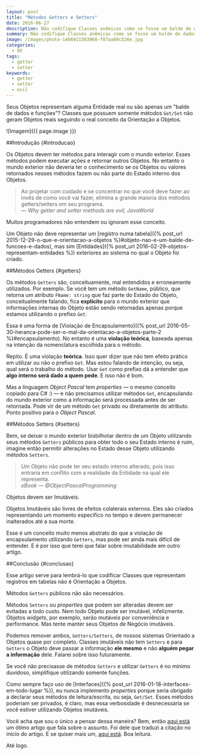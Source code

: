 ```yaml
---
layout: post
title: "Métodos Getters e Setters"
date: 2016-06-27
description: Não codifique Classes anêmicas como se fosse um balde de dados.
summary: Não codifique Classes anêmicas como se fosse um balde de dados.
image: /images/photo-1466921583968-f07aa80c526e.jpg
categories: 
  - OO
tags:
  - getter
  - setter
keywords:
  - getter
  - setter
  - evil
--- 
```


Seus Objetos representam alguma Entidade real ou são apenas um "balde de dados e funções"? Classes que possuem somente métodos `Get/Set` não geram Objetos reais seguindo o real conceito da Orientação a Objetos. 

<!--more-->

![Imagem]({{ page.image }})

##Introdução {#introducao}

Os Objetos devem ter métodos para interagir com o mundo exterior. Esses métodos podem executar ações e retornar outros Objetos. No entanto o mundo exterior não deveria ter o conhecimento se os Objetos ou valores retornados nesses métodos fazem ou não parte do Estado interno dos Objetos.

<blockquote>
  Ao projetar com cuidado e se concentrar no que você deve fazer ao invés de como você vai fazer, elimina a grande maioria dos métodos getters/setters em seu programa.
  <footer><cite title="JavaWorld">— Why getter and setter methods are evil, JavaWorld</cite></footer>
</blockquote>

Muitos programadores não entendem ou ignoram esse conceito.

Um Objeto não deve representar um [registro numa tabela]({% post_url 2015-12-29-o-que-e-orientacao-a-objetos %}#objeto-nao-e-um-balde-de-funcoes-e-dados), mas sim [Entidades]({% post_url 2016-02-29-objetos-representam-entidades %}) exteriores ao sistema no qual o Objeto foi criado.

##Métodos Getters {#getters}

Os métodos `Getters` são, conceituamente, mal entendidos e erroneamente utilizados. Por exemplo. Se você tem um método `GetName`, público, que retorna um atributo `FName: string` que faz parte do Estado do Objeto, conceitualmente falando, fica **explícito** para o mundo exterior que informações internas do Objeto estão sendo retornadas apenas porque estamos utilizando o prefixo `Get`.

Essa é uma forma de [Violação de Encapsulamento]({% post_url 2016-05-30-heranca-pode-ser-o-mal-da-orientacao-a-objetos-parte-2 %}#encapsulamento). No entanto é uma **violação teórica**, baseada apenas na intenção da nomenclatura escolhida para o método.

Repito. É uma violação **teórica**. Isso quer dizer que não tem efeito prático em utilizar ou não o prefixo `Get`. Mas estou falando de intenção, ou seja, qual será o trabalho do método. Usar `Get` como prefixo dá a entender que **algo interno será dado a quem pede**. E isso não é bom.

Mas a linguagem *Object Pascal* tem *properties* — o mesmo conceito copiado para C# :) — e não precisamos utilizar métodos `Get`, encapsulando do mundo exterior como a informação será processada antes de ser retornada. Pode vir de um método `Get` privado ou diretamente do atributo. Ponto positivo para o *Object Pascal*.

##Métodos Setters {#setters}

Bem, se deixar o mundo exterior bisbilhotar dentro de um Objeto utilizando seus métodos `Getters` públicos para obter todo o seu Estado interno é ruim, imagine então permitir alterações no Estado desse Objeto utilizando métodos `Setters`.

<blockquote>
  Um Objeto não pode ter seu estado interno alterado, pois
  isso entraria em conflito com a realidade da Entidade na
  qual ele representa.
  <footer><cite title="eBook OPP">eBook — @ObjectPascalProgramming</cite></footer>
</blockquote>

Objetos devem ser Imutáveis. 

Objetos Imutáveis são livres de efeitos colaterais externos. Eles são criados representando um momento específico no tempo e devem permanecer inalterados até a sua morte.
  
Esse é um conceito muito menos abstrato do que a violação de encapsulamento utilizando `Getters`, mas pode ser ainda mais difícil de entender. E é por isso que terei que falar sobre imutabilidade em outro artigo.

##Conclusão {#conclusao}

Esse artigo serve para lembrá-lo que codificar Classes que representam registros em tabelas não é Orientação a Objetos.

Métodos `Getters` públicos não são necessários.

Métodos `Setters` ou *properties* que podem ser alteradas devem ser evitadas a todo custo. Nem todo Objeto pode ser imutável, infelizmente. Objetos *widgets*, por exemplo, serão mutáveis por conveniência e performance. Mas tente manter seus Objetos de Negócio imutáveis.

Podemos remover ambos, `Getters/Setters`, de nossos sistemas Orientado a Objetos quase por completo. Classes imutáveis não tem `Setters` e para `Getters` o Objeto deve passar a informação **ele mesmo** e não **alguém pegar a informação** dele. Falarei sobre isso futuramente.

Se você não precisasse de métodos `Setters` e utilizar `Getters` é no mínimo duvidoso, simplifique utilizando somente funções.

Como sempre faço uso de [Interfaces]({% post_url 2016-01-18-interfaces-em-todo-lugar %}), eu nunca implemento *properties* porque seria obrigado a declarar seus métodos de leitura/escrita, ou seja, `Get/Set`. Esses métodos poderiam ser privados, é claro, mas essa verbosidade é desnecessária se você estiver utilizando Objetos imutáveis.

Você acha que sou o único a pensar dessa maneira? Bem, então [aqui está](http://www.javaworld.com/article/2073723/core-java/why-getter-and-setter-methods-are-evil.html) um ótimo artigo que fala sobre o assunto. Foi dele que traduzi a citação no início do artigo. E se quiser mais um, [aqui está](http://www.yegor256.com/2014/09/16/getters-and-setters-are-evil.html). Boa leitura.

Até logo.